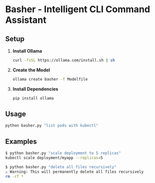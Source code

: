# Basher - Intelligent CLI Command Assistant

## Setup

1. **Install Ollama**
   ```bash
   curl -fsSL https://ollama.com/install.sh | sh
   ```

2. **Create the Model**
   ```bash
   ollama create basher -f Modelfile
   ```

3. **Install Dependencies**
   ```bash
   pip install ollama
   ```

## Usage

```bash
python basher.py "list pods with kubectl"
```

## Examples

```bash
$ python basher.py "scale deployment to 5 replicas"
kubectl scale deployment/myapp --replicas=5

$ python basher.py "delete all files recursively"
⚠️ Warning: This will permanently delete all files recursively
rm -rf *
```

